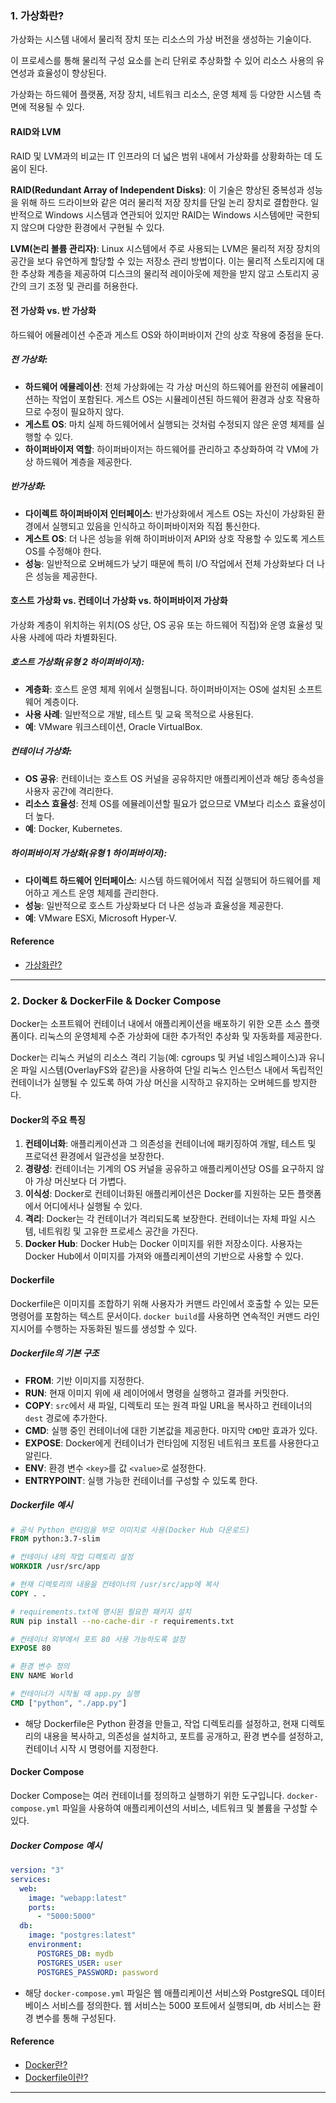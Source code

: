 ### 1. 가상화란?

가상화는 시스템 내에서 물리적 장치 또는 리소스의 가상 버전을 생성하는 기술이다.

이 프로세스를 통해 물리적 구성 요소를 논리 단위로 추상화할 수 있어 리소스 사용의 유연성과 효율성이 향상된다.

가상화는 하드웨어 플랫폼, 저장 장치, 네트워크 리소스, 운영 체제 등 다양한 시스템 측면에 적용될 수 있다.

#### RAID와 LVM

RAID 및 LVM과의 비교는 IT 인프라의 더 넓은 범위 내에서 가상화를 상황화하는 데 도움이 된다.

**RAID(Redundant Array of Independent Disks)**: 이 기술은 향상된 중복성과 성능을 위해 하드 드라이브와 같은 여러 물리적 저장 장치를 단일 논리 장치로 결합한다. 일반적으로 Windows 시스템과 연관되어 있지만 RAID는 Windows 시스템에만 국한되지 않으며 다양한 환경에서 구현될 수 있다.

**LVM(논리 볼륨 관리자)**: Linux 시스템에서 주로 사용되는 LVM은 물리적 저장 장치의 공간을 보다 유연하게 할당할 수 있는 저장소 관리 방법이다. 이는 물리적 스토리지에 대한 추상화 계층을 제공하여 디스크의 물리적 레이아웃에 제한을 받지 않고 스토리지 공간의 크기 조정 및 관리를 허용한다.

#### 전 가상화 vs. 반 가상화

하드웨어 에뮬레이션 수준과 게스트 OS와 하이퍼바이저 간의 상호 작용에 중점을 둔다.

##### 전 가상화:

- **하드웨어 에뮬레이션**: 전체 가상화에는 각 가상 머신의 하드웨어를 완전히 에뮬레이션하는 작업이 포함된다. 게스트 OS는 시뮬레이션된 하드웨어 환경과 상호 작용하므로 수정이 필요하지 않다.
- **게스트 OS**: 마치 실제 하드웨어에서 실행되는 것처럼 수정되지 않은 운영 체제를 실행할 수 있다.
- **하이퍼바이저 역할**: 하이퍼바이저는 하드웨어를 관리하고 추상화하여 각 VM에 가상 하드웨어 계층을 제공한다.

##### 반가상화:

- **다이렉트 하이퍼바이저 인터페이스**: 반가상화에서 게스트 OS는 자신이 가상화된 환경에서 실행되고 있음을 인식하고 하이퍼바이저와 직접 통신한다.
- **게스트 OS**: 더 나은 성능을 위해 하이퍼바이저 API와 상호 작용할 수 있도록 게스트 OS를 수정해야 한다.
- **성능**: 일반적으로 오버헤드가 낮기 때문에 특히 I/O 작업에서 전체 가상화보다 더 나은 성능을 제공한다.

#### 호스트 가상화 vs. 컨테이너 가상화 vs. 하이퍼바이저 가상화

가상화 계층이 위치하는 위치(OS 상단, OS 공유 또는 하드웨어 직접)와 운영 효율성 및 사용 사례에 따라 차별화된다.

##### 호스트 가상화(유형 2 하이퍼바이저):

- **계층화**: 호스트 운영 체제 위에서 실행됩니다. 하이퍼바이저는 OS에 설치된 소프트웨어 계층이다.
- **사용 사례**: 일반적으로 개발, 테스트 및 교육 목적으로 사용된다.
- **예**: VMware 워크스테이션, Oracle VirtualBox.

##### 컨테이너 가상화:

- **OS 공유**: 컨테이너는 호스트 OS 커널을 공유하지만 애플리케이션과 해당 종속성을 사용자 공간에 격리한다.
- **리소스 효율성**: 전체 OS를 에뮬레이션할 필요가 없으므로 VM보다 리소스 효율성이 더 높다.
- **예**: Docker, Kubernetes.

##### 하이퍼바이저 가상화(유형 1 하이퍼바이저):

- **다이렉트 하드웨어 인터페이스**: 시스템 하드웨어에서 직접 실행되어 하드웨어를 제어하고 게스트 운영 체제를 관리한다.
- **성능**: 일반적으로 호스트 가상화보다 더 나은 성능과 효율성을 제공한다.
- **예**: VMware ESXi, Microsoft Hyper-V.

#### Reference

- [가상화란?](https://somaz.tistory.com/178)

---

### 2. Docker & DockerFile & Docker Compose

Docker는 소프트웨어 컨테이너 내에서 애플리케이션을 배포하기 위한 오픈 소스 플랫폼이다. 리눅스의 운영체제 수준 가상화에 대한 추가적인 추상화 및 자동화를 제공한다.

Docker는 리눅스 커널의 리소스 격리 기능(예: cgroups 및 커널 네임스페이스)과 유니온 파일 시스템(OverlayFS와 같은)을 사용하여 단일 리눅스 인스턴스 내에서 독립적인 컨테이너가 실행될 수 있도록 하여 가상 머신을 시작하고 유지하는 오버헤드를 방지한다.

#### Docker의 주요 특징

1. **컨테이너화**: 애플리케이션과 그 의존성을 컨테이너에 패키징하여 개발, 테스트 및 프로덕션 환경에서 일관성을 보장한다.
2. **경량성**: 컨테이너는 기계의 OS 커널을 공유하고 애플리케이션당 OS를 요구하지 않아 가상 머신보다 더 가볍다.
3. **이식성**: Docker로 컨테이너화된 애플리케이션은 Docker를 지원하는 모든 플랫폼에서 어디에서나 실행될 수 있다.
4. **격리**: Docker는 각 컨테이너가 격리되도록 보장한다. 컨테이너는 자체 파일 시스템, 네트워킹 및 고유한 프로세스 공간을 가진다.
5. **Docker Hub**: Docker Hub는 Docker 이미지를 위한 저장소이다. 사용자는 Docker Hub에서 이미지를 가져와 애플리케이션의 기반으로 사용할 수 있다.

#### Dockerfile

Dockerfile은 이미지를 조합하기 위해 사용자가 커맨드 라인에서 호출할 수 있는 모든 명령어를 포함하는 텍스트 문서이다. `docker build`를 사용하면 연속적인 커맨드 라인 지시어를 수행하는 자동화된 빌드를 생성할 수 있다.

##### Dockerfile의 기본 구조

- **FROM**: 기반 이미지를 지정한다.
- **RUN**: 현재 이미지 위에 새 레이어에서 명령을 실행하고 결과를 커밋한다.
- **COPY**: `src`에서 새 파일, 디렉토리 또는 원격 파일 URL을 복사하고 컨테이너의 `dest` 경로에 추가한다.
- **CMD**: 실행 중인 컨테이너에 대한 기본값을 제공한다. 마지막 `CMD`만 효과가 있다.
- **EXPOSE**: Docker에게 컨테이너가 런타임에 지정된 네트워크 포트를 사용한다고 알린다.
- **ENV**: 환경 변수 `<key>`를 값 `<value>`로 설정한다.
- **ENTRYPOINT**: 실행 가능한 컨테이너를 구성할 수 있도록 한다.

##### Dockerfile 예시

```Dockerfile
# 공식 Python 런타임을 부모 이미지로 사용(Docker Hub 다운로드)
FROM python:3.7-slim

# 컨테이너 내의 작업 디렉토리 설정
WORKDIR /usr/src/app

# 현재 디렉토리의 내용을 컨테이너의 /usr/src/app에 복사
COPY . .

# requirements.txt에 명시된 필요한 패키지 설치
RUN pip install --no-cache-dir -r requirements.txt

# 컨테이너 외부에서 포트 80 사용 가능하도록 설정
EXPOSE 80

# 환경 변수 정의
ENV NAME World

# 컨테이너가 시작될 때 app.py 실행
CMD ["python", "./app.py"]
```

- 해당 Dockerfile은 Python 환경을 만들고, 작업 디렉토리를 설정하고, 현재 디렉토리의 내용을 복사하고, 의존성을 설치하고, 포트를 공개하고, 환경 변수를 설정하고, 컨테이너 시작 시 명령어를 지정한다.

#### Docker Compose

Docker Compose는 여러 컨테이너를 정의하고 실행하기 위한 도구입니다. `docker-compose.yml` 파일을 사용하여 애플리케이션의 서비스, 네트워크 및 볼륨을 구성할 수 있다.

##### Docker Compose 예시

```yaml
version: "3"
services:
  web:
    image: "webapp:latest"
    ports:
      - "5000:5000"
  db:
    image: "postgres:latest"
    environment:
      POSTGRES_DB: mydb
      POSTGRES_USER: user
      POSTGRES_PASSWORD: password
```

- 해당 `docker-compose.yml` 파일은 웹 애플리케이션 서비스와 PostgreSQL 데이터베이스 서비스를 정의한다. 웹 서비스는 5000 포트에서 실행되며, db 서비스는 환경 변수를 통해 구성된다.

#### Reference

- [Docker란?](https://somaz.tistory.com/53)
- [Dockerfile이란?](https://somaz.tistory.com/211)

---
